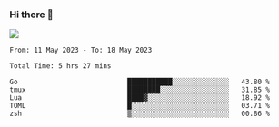 ### Hi there 👋️

![](https://komarev.com/ghpvc/?username=Loner1024)

<!--START_SECTION:waka-->

```text
From: 11 May 2023 - To: 18 May 2023

Total Time: 5 hrs 27 mins

Go                           ███████████░░░░░░░░░░░░░░   43.80 %
tmux                         ████████░░░░░░░░░░░░░░░░░   31.85 %
Lua                          ████▓░░░░░░░░░░░░░░░░░░░░   18.92 %
TOML                         █░░░░░░░░░░░░░░░░░░░░░░░░   03.71 %
zsh                          ▒░░░░░░░░░░░░░░░░░░░░░░░░   00.86 %
```

<!--END_SECTION:waka-->



